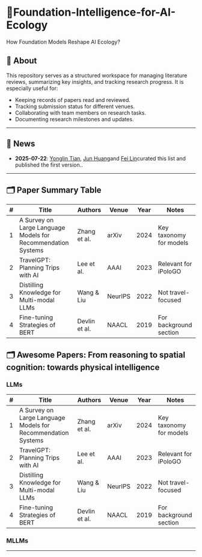 #   🤖Foundation-Intelligence-for-AI-Ecology
  How Foundation Models Reshape AI Ecology? 

## 📖 About

This repository serves as a structured workspace for managing literature reviews, summarizing key insights, and tracking research progress. It is especially useful for:

- Keeping records of papers read and reviewed.
- Tracking submission status for different venues.
- Collaborating with team members on research tasks.
- Documenting research milestones and updates.

---

## 📰 News


- **2025-07-22**:  [Yonglin Tian](https://github.com/Hub-Tian), [Jun Huang](https://github.com/UnicornHJ)and [Fei Lin](https://github.com/linfei-mise)curated this list and published the first version..

---

## 🗂️ Paper Summary Table

| #  | Title                                                         | Authors             | Venue         | Year | Notes                    |
|----|---------------------------------------------------------------|---------------------|---------------|------|--------------------------|
| 1  | A Survey on Large Language Models for Recommendation Systems | Zhang et al.        | arXiv         | 2024  | Key taxonomy for models |
| 2  | TravelGPT: Planning Trips with AI                             | Lee et al.          | AAAI          | 2023 | Relevant for iPoloGO     |
| 3  | Distilling Knowledge for Multi-modal LLMs                    | Wang & Liu          | NeurIPS       | 2022  | Not travel-focused       |
| 4  | Fine-tuning Strategies of BERT                                | Devlin et al.       | NAACL         | 2019  | For background section   |

## 🗂️ Awesome Papers: From reasoning to spatial cognition: towards physical intelligence
### LLMs 

| #  | Title                                                         | Authors             | Venue         | Year | Notes                    |
|----|---------------------------------------------------------------|---------------------|---------------|------|--------------------------|
| 1  | A Survey on Large Language Models for Recommendation Systems | Zhang et al.        | arXiv         | 2024  | Key taxonomy for models |
| 2  | TravelGPT: Planning Trips with AI                             | Lee et al.          | AAAI          | 2023 | Relevant for iPoloGO     |
| 3  | Distilling Knowledge for Multi-modal LLMs                    | Wang & Liu          | NeurIPS       | 2022  | Not travel-focused       |
| 4  | Fine-tuning Strategies of BERT                                | Devlin et al.       | NAACL         | 2019  | For background section   |

### MLLMs 



---


